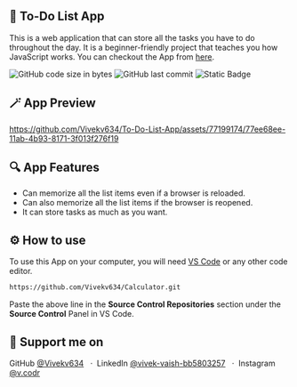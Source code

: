 ## 📃 To-Do List App
This is a web application that can store all the tasks you have to do throughout the day. It is a beginner-friendly project that teaches you how JavaScript works.
You can checkout the App from [here](https://vivekv634.github.io/To-Do-List-App/).

![GitHub code size in bytes](https://img.shields.io/github/languages/code-size/vivekv634/To-Do-List-App?style=for-the-badge)
![GitHub last commit](https://img.shields.io/github/last-commit/vivekv634/To-Do-List-App?style=for-the-badge)
![Static Badge](https://img.shields.io/badge/LICENSE-MIT-blue?style=for-the-badge)


## 🪄 App Preview
https://github.com/Vivekv634/To-Do-List-App/assets/77199174/77ee68ee-11ab-4b93-8171-3f013f276f19

## 🔍 App Features
* Can memorize all the list items even if a browser is reloaded.
* Can also memorize all the list items if the browser is reopened.
* It can store tasks as much as you want.

## ⚙️ How to use
To use this App on your computer, you will need [VS Code](https://code.visualstudio.com/download) or any other code editor.

```bash
https://github.com/Vivekv634/Calculator.git
```
Paste the above line in the **Source Control Repositories** section under the **Source Control** Panel in VS Code.

## 🤝 Support me on
GitHub [@Vivekv634](https://github.com/Vivekv634) &nbsp; &middot;&nbsp;
LinkedIn [@vivek-vaish-bb5803257](https://www.linkedin.com/in/vivek-vaish-bb5803257/) &nbsp; &middot;&nbsp;
Instagram [@v.codr](https://www.instagram.com/v.codr/)
